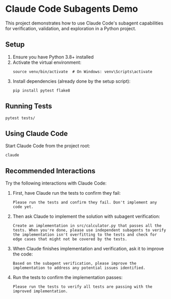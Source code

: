 # Claude Code Subagents Demo

This project demonstrates how to use Claude Code's subagent capabilities for verification, validation, and exploration in a Python project.

## Setup

1. Ensure you have Python 3.8+ installed
2. Activate the virtual environment:
   ```
   source venv/bin/activate  # On Windows: venv\Scripts\activate
   ```
3. Install dependencies (already done by the setup script):
   ```
   pip install pytest flake8
   ```

## Running Tests

```
pytest tests/
```

## Using Claude Code

Start Claude Code from the project root:

```
claude
```

## Recommended Interactions

Try the following interactions with Claude Code:

1. First, have Claude run the tests to confirm they fail:
   ```
   Please run the tests and confirm they fail. Don't implement any code yet.
   ```

2. Then ask Claude to implement the solution with subagent verification:
   ```
   Create an implementation in src/calculator.py that passes all the tests. When you're done, please use independent subagents to verify the implementation isn't overfitting to the tests and check for edge cases that might not be covered by the tests.
   ```

3. When Claude finishes implementation and verification, ask it to improve the code:
   ```
   Based on the subagent verification, please improve the implementation to address any potential issues identified.
   ```

4. Run the tests to confirm the implementation passes:
   ```
   Please run the tests to verify all tests are passing with the improved implementation.
   ```
